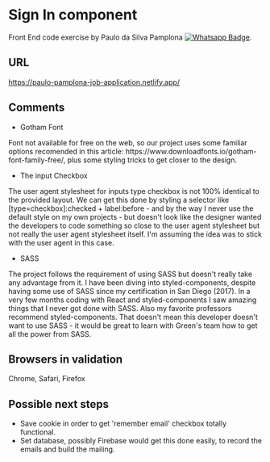 # Sign In component

Front End code exercise by Paulo da Silva Pamplona [![Whatsapp Badge](https://img.shields.io/badge/-Whatsapp-4CA143?style=for-the-badge&logo=whatsapp&logoColor=white&link=https://api.whatsapp.com/send?phone=447471341741)](https://api.whatsapp.com/send?phone=447471341741).

## URL
https://paulo-pamplona-job-application.netlify.app/

## Comments

- Gotham Font
<p>Font not available for free on the web, so our project uses some familiar options recomended in this article: https://www.downloadfonts.io/gotham-font-family-free/, plus some styling tricks to get closer to the design.</p>

- The input Checkbox
<p>The user agent stylesheet for inputs type checkbox is not 100% identical to the provided layout. We can get this done by styling a selector like [type=checkbox]:checked + label:before - and by the way I never use the default style on my own projects - but doesn't look like the designer wanted the developers to code something so close to the user agent stylesheet but not really the user agent stylesheet itself. I'm assuming the idea was to stick with the user agent in this case.</p>

- SASS
<p>The project follows the requirement of using SASS but doesn't really take any advantage from it. I have been diving into styled-components, despite having some use of SASS since my certification in San Diego (2017). In a very few months coding with React and styled-components I saw amazing things that I never got done with SASS. Also my favorite professors recommend styled-components. That doesn't mean this developer doesn't want to use SASS - it would be great to learn with Green's team how to get all the power from SASS.</p>

## Browsers in validation
<p>Chrome, Safari, Firefox</p>

## Possible next steps
- Save cookie in order to get 'remember email' checkbox totally functional.
- Set database, possibly Firebase would get this done easily, to record the emails and build the mailing.
